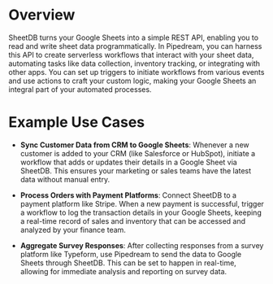 # Overview

SheetDB turns your Google Sheets into a simple REST API, enabling you to read and write sheet data programmatically. In Pipedream, you can harness this API to create serverless workflows that interact with your sheet data, automating tasks like data collection, inventory tracking, or integrating with other apps. You can set up triggers to initiate workflows from various events and use actions to craft your custom logic, making your Google Sheets an integral part of your automated processes.

# Example Use Cases

- **Sync Customer Data from CRM to Google Sheets**: Whenever a new customer is added to your CRM (like Salesforce or HubSpot), initiate a workflow that adds or updates their details in a Google Sheet via SheetDB. This ensures your marketing or sales teams have the latest data without manual entry.

- **Process Orders with Payment Platforms**: Connect SheetDB to a payment platform like Stripe. When a new payment is successful, trigger a workflow to log the transaction details in your Google Sheets, keeping a real-time record of sales and inventory that can be accessed and analyzed by your finance team.

- **Aggregate Survey Responses**: After collecting responses from a survey platform like Typeform, use Pipedream to send the data to Google Sheets through SheetDB. This can be set to happen in real-time, allowing for immediate analysis and reporting on survey data.
